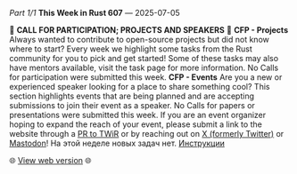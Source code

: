 *Part 1/1*
**This Week in Rust 607** — 2025\-07\-05

📰 **CALL FOR PARTICIPATION; PROJECTS AND SPEAKERS** 📰
**CFP \- Projects**
Always wanted to contribute to open\-source projects but did not know where to start? Every week we highlight some tasks from the Rust community for you to pick and get started\!
Some of these tasks may also have mentors available, visit the task page for more information\.
No Calls for participation were submitted this week\.
**CFP \- Events**
Are you a new or experienced speaker looking for a place to share something cool? This section highlights events that are being planned and are accepting submissions to join their event as a speaker\.
No Calls for papers or presentations were submitted this week\.
If you are an event organizer hoping to expand the reach of your event, please submit a link to the website through a [PR to TWiR](https://github.com/rust-lang/this-week-in-rust) or by reaching out on [X \(formerly Twitter\)](https://x.com/ThisWeekInRust) or [Mastodon](https://mastodon.social/@thisweekinrust)\!
На этой неделе новых задач нет\. [Инструкции](https://github.com/rust-lang/this-week-in-rust?tab=readme-ov-file#call-for-participation-guidelines)

🌐 [View web version](https://this-week-in-rust.org/blog/2025/07/05/this-week-in-rust-607/) 🌐
